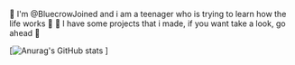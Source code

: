 👻 I'm @BluecrowJoined and i am a teenager who is trying to learn how the life works 👻
📌 I have some projects that i made, if you want take a look, go ahead 📌

[![Anurag's GitHub stats](https://github-readme-stats.vercel.app/api?username=anuraghazra&show_icons=true&theme=radical)
]
